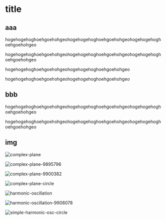 # title

## aaa

hogehogehoghoehgoehohgeohogehogehoghoehgoehohgeohogehogehoghoehgoehohgeo

hogehogehoghoehgoehohgeohogehogehoghoehgoehohgeohogehogehoghoehgoehohgeo

hogehogehoghoehgoehohgeohogehogehoghoehgoehohgeo

hogehogehoghoehgoehohgeohogehogehoghoehgoehohgeo





## bbb

hogehogehoghoehgoehohgeohogehogehoghoehgoehohgeohogehogehoghoehgoehohgeo

hogehogehoghoehgoehohgeohogehogehoghoehgoehohgeohogehogehoghoehgoehohgeo



## img

![complex-plane](data/complex-plane-1614340142104.png)

![complex-plane-9895796](data/complex-plane-9895796.png)

![complex-plane-9900382](data/complex-plane-9900382.png)

![complex-plane-circle](data/complex-plane-circle.png)

![harmonic-oscillation](data/harmonic-oscillation.png)

![harmonic-oscillation-9908078](data/harmonic-oscillation-9908078.png)

![simple-harmonic-osc-circle](data/simple-harmonic-osc-circle.png)